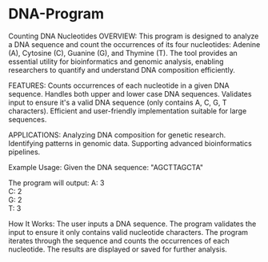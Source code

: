 # DNA-Program
Counting DNA Nucleotides 
OVERVIEW:
This program is designed to analyze a DNA sequence and count the occurrences of its four nucleotides: Adenine (A), Cytosine (C), Guanine (G), and Thymine (T). The tool provides an essential utility for bioinformatics and genomic analysis, enabling researchers to quantify and understand DNA composition efficiently.

FEATURES:
Counts occurrences of each nucleotide in a given DNA sequence.
Handles both upper and lower case DNA sequences.
Validates input to ensure it's a valid DNA sequence (only contains A, C, G, T characters).
Efficient and user-friendly implementation suitable for large sequences.


APPLICATIONS:
Analyzing DNA composition for genetic research.
Identifying patterns in genomic data.
Supporting advanced bioinformatics pipelines.


Example Usage:
Given the DNA sequence:
"AGCTTAGCTA"

The program will output:
A: 3  
C: 2  
G: 2  
T: 3

How It Works:
The user inputs a DNA sequence.
The program validates the input to ensure it only contains valid nucleotide characters.
The program iterates through the sequence and counts the occurrences of each nucleotide.
The results are displayed or saved for further analysis.





